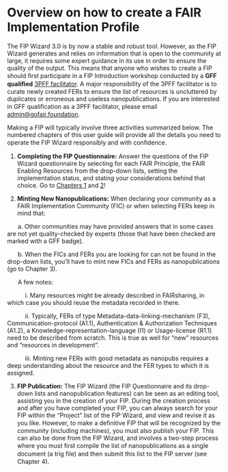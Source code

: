 # Overview on how to create a FAIR Implementation Profile

The FIP Wizard 3.0 is by now a stable and robust tool. However, as the FIP Wizard generates and relies on information that is open to the community at large, it requires some expert guidance in its use in order to ensure the quality of the output. This means that anyone who wishes to create a FIP should ﬁrst participate in a FIP Introduction workshop conducted by a **GFF qualiﬁed** [3PFF facilitator](https://osf.io/hvdcb). A major responsibility of the 3PFF facilitator is to curate newly created FERs to ensure the list of resources is uncluttered by duplicates or erroneous and useless nanopublications. If you are interested in GFF qualiﬁcation as a 3PFF facilitator, please email admin@gofair.foundation.

Making a FIP will typically involve three activities summarized below. The numbered chapters of this user guide will provide all the details you need to operate the FIP Wizard responsibly and with conﬁdence.

 
1.	**Completing the FIP Ǫuestionnaire:** Answer the questions of the FIP Wizard questionnaire by selecting for each FAIR Principle, the FAIR Enabling Resources from the drop-down lists, setting the implementation status, and stating your considerations behind that choice. Go to [Chapters 1](https://gofair-foundation.github.io/fip/GettingStarted.html) and [2](https://gofair-foundation.github.io/fip/Completing.html)!

  
2.	**Minting New Nanopublications:** When declaring your community as a FAIR Implementation Community (FIC) or when selecting FERs keep in mind that:
 
&ensp;&ensp;&ensp; a.    Other communities may have provided answers that in some cases are not yet quality-checked by experts (those that have been checked are marked with a GFF badge).

&ensp;&ensp;&ensp; b.    When the FICs and FERs you are looking for can not be found in the drop-down lists, you’ll have to mint new FICs and FERs as nanopublications (go to Chapter 3).

&ensp;&ensp;&ensp; A few notes:

&ensp;&ensp;&ensp;&ensp;&ensp;&ensp;i.	Many resources might be already described in FAIRsharing, in which case you should reuse the metadata recorded in there.

&ensp;&ensp;&ensp;&ensp;&ensp;&ensp;ii.	Typically, FERs of type Metadata-data-linking-mechanism (F3), Communication-protocol (A1.1), Authentication & Authorization Techniques (A1.2), a Knowledge-representation-language (I1) or Usage-license (R1.1) need to be described from scratch. This is true as well for “new” resources and “resources in development”.

&ensp;&ensp;&ensp;&ensp;&ensp;&ensp;iii.	Minting new FERs with good metadata as nanopubs requires a deep understanding about the resource and the FER types to which it is assigned.
 

3.	**FIP Publication:** The FIP Wizard (the FIP Ǫuestionnaire and its drop-down lists and nanopublication features) can be seen as an editing tool, assisting you in the creation of your FIP. During the creation process and after you have completed your FIP, you can always search for your FIP within the “Project” list of the FIP Wizard, and view and revise it as you like. However, to make a deﬁnitive FIP that will be recognized by the community (including machines), you must also publish your FIP. This can also be done from the FIP Wizard, and involves a two-step process where you must ﬁrst compile the list of nanopublications as a single document (a trig ﬁle) and then submit this list to the FIP server (see Chapter 4).
